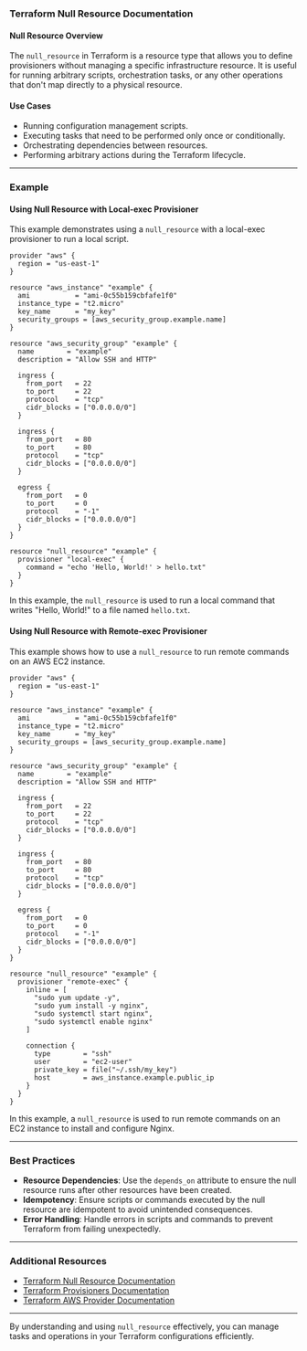 ### Terraform Null Resource Documentation

#### Null Resource Overview

The `null_resource` in Terraform is a resource type that allows you to define provisioners without managing a specific infrastructure resource. It is useful for running arbitrary scripts, orchestration tasks, or any other operations that don't map directly to a physical resource.

#### Use Cases

- Running configuration management scripts.
- Executing tasks that need to be performed only once or conditionally.
- Orchestrating dependencies between resources.
- Performing arbitrary actions during the Terraform lifecycle.

---

### Example

#### Using Null Resource with Local-exec Provisioner

This example demonstrates using a `null_resource` with a local-exec provisioner to run a local script.

```hcl
provider "aws" {
  region = "us-east-1"
}

resource "aws_instance" "example" {
  ami           = "ami-0c55b159cbfafe1f0"
  instance_type = "t2.micro"
  key_name      = "my_key"
  security_groups = [aws_security_group.example.name]
}

resource "aws_security_group" "example" {
  name        = "example"
  description = "Allow SSH and HTTP"

  ingress {
    from_port   = 22
    to_port     = 22
    protocol    = "tcp"
    cidr_blocks = ["0.0.0.0/0"]
  }

  ingress {
    from_port   = 80
    to_port     = 80
    protocol    = "tcp"
    cidr_blocks = ["0.0.0.0/0"]
  }

  egress {
    from_port   = 0
    to_port     = 0
    protocol    = "-1"
    cidr_blocks = ["0.0.0.0/0"]
  }
}

resource "null_resource" "example" {
  provisioner "local-exec" {
    command = "echo 'Hello, World!' > hello.txt"
  }
}
```

In this example, the `null_resource` is used to run a local command that writes "Hello, World!" to a file named `hello.txt`.

#### Using Null Resource with Remote-exec Provisioner

This example shows how to use a `null_resource` to run remote commands on an AWS EC2 instance.

```hcl
provider "aws" {
  region = "us-east-1"
}

resource "aws_instance" "example" {
  ami           = "ami-0c55b159cbfafe1f0"
  instance_type = "t2.micro"
  key_name      = "my_key"
  security_groups = [aws_security_group.example.name]
}

resource "aws_security_group" "example" {
  name        = "example"
  description = "Allow SSH and HTTP"

  ingress {
    from_port   = 22
    to_port     = 22
    protocol    = "tcp"
    cidr_blocks = ["0.0.0.0/0"]
  }

  ingress {
    from_port   = 80
    to_port     = 80
    protocol    = "tcp"
    cidr_blocks = ["0.0.0.0/0"]
  }

  egress {
    from_port   = 0
    to_port     = 0
    protocol    = "-1"
    cidr_blocks = ["0.0.0.0/0"]
  }
}

resource "null_resource" "example" {
  provisioner "remote-exec" {
    inline = [
      "sudo yum update -y",
      "sudo yum install -y nginx",
      "sudo systemctl start nginx",
      "sudo systemctl enable nginx"
    ]

    connection {
      type        = "ssh"
      user        = "ec2-user"
      private_key = file("~/.ssh/my_key")
      host        = aws_instance.example.public_ip
    }
  }
}
```

In this example, a `null_resource` is used to run remote commands on an EC2 instance to install and configure Nginx.

---

### Best Practices

- **Resource Dependencies**: Use the `depends_on` attribute to ensure the null resource runs after other resources have been created.
- **Idempotency**: Ensure scripts or commands executed by the null resource are idempotent to avoid unintended consequences.
- **Error Handling**: Handle errors in scripts and commands to prevent Terraform from failing unexpectedly.

---

### Additional Resources

- [Terraform Null Resource Documentation](https://www.terraform.io/docs/language/resources/null.html)
- [Terraform Provisioners Documentation](https://www.terraform.io/docs/language/resources/provisioners/syntax.html)
- [Terraform AWS Provider Documentation](https://registry.terraform.io/providers/hashicorp/aws/latest/docs)

---

By understanding and using `null_resource` effectively, you can manage tasks and operations in your Terraform configurations efficiently.
